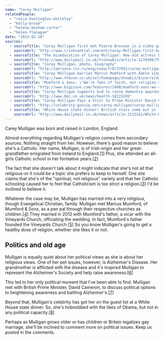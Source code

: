 ```yaml
---
name: "Carey Mulligan"
relatedPeople:
  - "rosie-huntington-whiteley"
  - "kelly-brook"
  - "helena-bonham-carter"
  - "helen-flanagan"
date: "2013-02-20"
sources:
  - sourceTitle: "Carey Mulligan first met Pierce Brosnan in a video game!"
    sourceUrl: "http://www.irishcentral.com/ent/Carey-Mulligan-first-met-Pierce-Brosnan-in-a-video-game-89770602.html"
  - sourceTitle: "The miseducation of Carey Mulligan: How did actress become our hottest leading lady?"
    sourceUrl: "http://www.dailymail.co.uk/tvshowbiz/article-1270396/The-miseducation-Carey-Mulligan-How-did-actress-hottest-leading-lady.html#axzz2K8L44gnX"
  - sourceTitle: "Carey Mulligan, photo, biography"
    sourceUrl: "http://persona.rin.ru/eng/view/f/0/37891/carey-mulligan"
  - sourceTitle: "Carey Mulligan marries Marcus Mumford with Adele singing at the wedding"
    sourceUrl: "http://www.thesun.co.uk/sol/homepage/showbiz/bizarre/4270210/Carey-Mulligan-marries-Marcus-Mumford.html"
  - sourceTitle: "Mumford & Sons: \"We're fans of faith, not religion.\""
    sourceUrl: "http://www.bigissue.com/features/1488/mumford-sons-we-re-fans-faith-not-religion"
  - sourceTitle: "Carey Mulligan supports bid to raise dementia awareness"
    sourceUrl: "http://www.bbc.co.uk/news/health-18115205"
  - sourceTitle: "Carey Mulligan Pays a Visit to Prime Minister David Cameron"
    sourceUrl: "http://celebrity-gossip.net/carey-mulligan/carey-mulligan-pays-visit-prime-minister-david-cameron-775942"
  - sourceTitle: "White House state dinner: British stars come out in force to join Cameron and Obama"
    sourceUrl: "http://www.dailymail.co.uk/news/article-2115161/White-House-state-dinner-British-stars-come-force-join-Cameron-Obama.html#axzz2K8L44gnX"
---
```


Carey Mulligan was born and raised in London, England.

Almost everything regarding Mulligan's religion comes from secondary sources. Nothing straight from her. However, there's good reason to believe she's a Catholic. Her name, Mulligan, is of Irish origin and her great-grandfather emigrated from Ireland to England.<a class="source-citation" href="#http://www.irishcentral.com/ent/Carey-Mulligan-first-met-Pierce-Brosnan-in-a-video-game-89770602.html" title="Carey Mulligan first met Pierce Brosnan in a video game!">[1]</a> Plus, she attended an all-girls Catholic school in her formative years.<a class="source-citation" href="#http://www.dailymail.co.uk/tvshowbiz/article-1270396/The-miseducation-Carey-Mulligan-How-did-actress-hottest-leading-lady.html#axzz2K8L44gnX" title="The miseducation of Carey Mulligan: How did actress become our hottest leading lady?">[2]</a>

The fact that she doesn't talk about it might indicate that she's not all that religious–or it could be a topic she prefers to keep to herself. One site claims that she's of the "spiritual, not religious" variety and that her Catholic schooling caused her to feel that Catholicism is too strict a religion.<a class="source-citation" href="#http://persona.rin.ru/eng/view/f/0/37891/carey-mulligan" title="Carey Mulligan, photo, biography">[3]</a> I'd be inclined to believe it.

Whatever the case may be, Mulligan has married into a very religious, though Evangelical Christian, family. Mulligan met Marcus Mumford, of Mumford & Sons, as a pen pal through their respective churches as children.<a class="source-citation" href="#http://www.thesun.co.uk/sol/homepage/showbiz/bizarre/4270210/Carey-Mulligan-marries-Marcus-Mumford.html" title="Carey Mulligan marries Marcus Mumford with Adele singing at the wedding">[4]</a> They married in 2012 with Mumford's father, a vicar with the Vineyards Church, officiating the wedding. In fact, Mumford's father founded the Vineyards Church.<a class="source-citation" href="#http://www.bigissue.com/features/1488/mumford-sons-we-re-fans-faith-not-religion" title="Mumford &amp; Sons: &quot;We&apos;re fans of faith, not religion.&quot;">[5]</a> So you know Mulligan's going to get a healthy dose of religion, whether she likes it or not.


## Politics and old age

Mulligan is equally quiet about her political views as she is about her religious views. One of her pet issues, however, is Alzheimer's Disease. Her grandmother is afflicted with the disease and it's inspired Mulligan to represent the Alzheimer's Society and help raise awareness.<a class="source-citation" href="#http://www.bbc.co.uk/news/health-18115205" title="Carey Mulligan supports bid to raise dementia awareness">[6]</a>

This led to her only political moment that I've been able to find. Mulligan met with British Prime Minister, David Cameron, to discuss political options to heightening awareness and battling Alzheimer's.<a class="source-citation" href="#http://celebrity-gossip.net/carey-mulligan/carey-mulligan-pays-visit-prime-minister-david-cameron-775942" title="Carey Mulligan Pays a Visit to Prime Minister David Cameron">[7]</a>

Beyond that, Mulligan's celebrity has got her on the guest list at a White House state dinner. So, she's hobnobbed with the likes of Obama, but not in any political capacity.<a class="source-citation" href="#http://www.dailymail.co.uk/news/article-2115161/White-House-state-dinner-British-stars-come-force-join-Cameron-Obama.html#axzz2K8L44gnX" title="White House state dinner: British stars come out in force to join Cameron and Obama">[8]</a>

Perhaps as Mulligan grows older or has children or Britain legalizes gay marriage, she'll be inclined to comment more on political issues. Keep us posted in the comments.